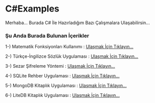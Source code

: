 # C#Examples

Merhaba...
Burada C# İle Hazırladığım Bazı Çalışmalara Ulaşabilirsin...

### Şu Anda Burada Bulunan İçerikler

1-) Matematik Fonksiyonları Kullanımı : [Ulaşmak İçin Tıklayın...](https://github.com/berkekurnaz/CSharpExamples/tree/master/MatematikFonksiyonlar%C4%B1Denemeler)

2-) Türkçe-İngilizce Sözlük Uygulaması : [Ulaşmak İçin Tıklayın...](https://github.com/berkekurnaz/CSharpExamples/tree/master/SozlukUygulamasi)

3-) Sezar Şifreleme Yöntemi : [Ulaşmak İçin Tıklayın...](https://github.com/berkekurnaz/CSharpExamples/tree/master/SezarSifrelemeYontemi)

4-) SQLite Rehber Uygulaması : [Ulaşmak İçin Tıklayın...](https://github.com/berkekurnaz/CSharpExamples/tree/master/SQLite_Rehber_Ornek)

5-) MongoDB Kitaplık Uygulaması : [Ulaşmak İçin Tıklayın...](https://github.com/berkekurnaz/CSharpExamples/tree/master/MongoDB_Kitaplik_Uygulamasi)

6-) LiteDB Kitaplık Uygulaması : [Ulaşmak İçin Tıklayın...](https://github.com/berkekurnaz/CSharpExamples/tree/master/LiteDB_Kitaplik_Uygulamasi)
